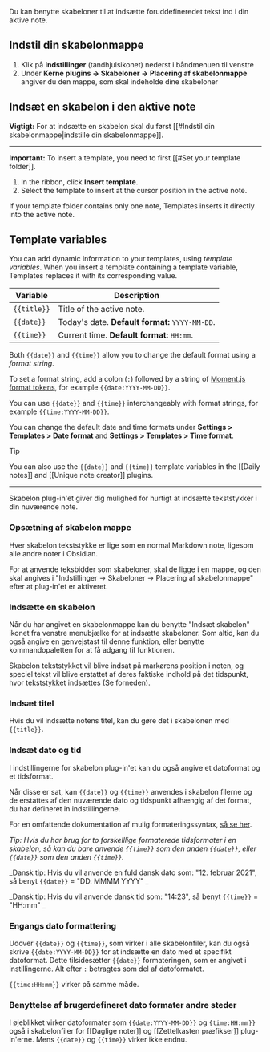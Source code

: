 Du kan benytte skabeloner til at indsætte foruddefineredet tekst ind i din aktive note.

## Indstil din skabelonmappe

1. Klik på **indstillinger** (tandhjulsikonet) nederst i båndmenuen til venstre
2. Under **Kerne plugins -> Skabeloner -> Placering af skabelonmappe** angiver du den mappe, som skal indeholde dine skabeloner

## Indsæt en skabelon i den aktive note

**Vigtigt:** For at indsætte en skabelon skal du først [[#Indstil din skabelonmappe|indstille din skabelonmappe]].




---

**Important:**  To insert a template, you need to first [[#Set your template folder]].

1. In the ribbon, click **Insert template**.
1. Select the template to insert at the cursor position in the active note.

If your template folder contains only one note, Templates inserts it directly into the active note.

## Template variables

You can add dynamic information to your templates, using _template variables_. When you insert a template containing a template variable, Templates replaces it with its corresponding value.

| Variable    | Description                                     |
|-------------|-------------------------------------------------|
| `{{title}}` | Title of the active note.                       |
| `{{date}}`  | Today's date. **Default format:** `YYYY-MM-DD`. |
| `{{time}}`  | Current time. **Default format:** `HH:mm`.      |

Both `{{date}}` and `{{time}}` allow you to change the default format using a _format string_.

To set a format string, add a colon (`:`) followed by a string of [Moment.js format tokens](https://momentjs.com/docs/#/displaying/format/), for example `{{date:YYYY-MM-DD}}`.

You can use `{{date}}` and `{{time}}` interchangeably with format strings, for example `{{time:YYYY-MM-DD}}`.

You can change the default date and time formats under **Settings > Templates > Date format** and **Settings > Templates > Time format**.

> [!tip]
> You can also use the `{{date}}` and `{{time}}` template variables in the [[Daily notes]] and [[Unique note creator]] plugins.


---
Skabelon plug-in'et giver dig mulighed for hurtigt at indsætte tekststykker i din nuværende note.

### Opsætning af skabelon mappe
Hver skabelon tekststykke er lige som en normal Markdown note, ligesom alle andre noter i Obsidian.

For at anvende teksbidder som skabeloner, skal de ligge i en mappe, og den skal angives i "Indstillinger -> Skabeloner -> Placering af skabelonmappe" efter at plug-in'et er aktiveret.

### Indsætte en skabelon

Når du har angivet en skabelonmappe kan du benytte "Indsæt skabelon" ikonet fra venstre menubjælke for at indsætte skabeloner. Som altid, kan du også angive en genvejstast til denne funktion, eller benytte kommandopaletten for at få adgang til funktionen.

Skabelon tekststykket vil blive indsat på markørens position i noten, og speciel tekst vil blive erstattet af deres faktiske indhold på det tidspunkt, hvor tekststykket indsættes (Se forneden).

### Indsæt titel
Hvis du vil indsætte notens titel, kan du gøre det i skabelonen med `{{title}}`.

### Indsæt dato og tid
I indstillingerne for skabelon plug-in'et kan du også angive et datoformat og et tidsformat.

Når disse er sat, kan `{{date}}` og `{{time}}` anvendes i skabelon filerne og de erstattes af den nuværende dato og tidspunkt afhængig af det format, du har defineret in indstillingerne.

For en omfattende dokumentation af mulig formateringssyntax, [så se her](https://momentjs.com/docs/#/displaying/format/).

_Tip: Hvis du har brug for to forskelllige formaterede tidsformater i en skabelon, så kan du bare anvende `{{time}}` som den anden `{{date}}`, eller `{{date}}` som den anden `{{time}}`._

_Dansk tip: Hvis du vil anvende en fuld dansk dato som: "12. februar 2021", så benyt `{{date}}` = "DD. MMMM YYYY" _

_Dansk tip: Hvis du vil anvende dansk tid som: "14:23", så benyt `{{time}}` = "HH:mm" _

### Engangs dato formattering

Udover `{{date}}` og `{{time}}`, som virker i alle skabelonfiler, kan du også skrive `{{date:YYYY-MM-DD}}` for at indsætte en dato med et specifikt datoformat. Dette tilsidesætter `{{date}}` formateringen, som er angivet i instillingerne. Alt efter `:` betragtes som del af datoformatet.

`{{time:HH:mm}}` virker på samme måde.

### Benyttelse af brugerdefineret dato formater andre steder

I øjeblikket virker datoformater som `{{date:YYYY-MM-DD}}` og `{time:HH:mm}}` også i skabelonfiler for [[Daglige noter]] og [[Zettelkasten præfikser]] plug-in'erne. Mens `{{date}}` og `{{time}}` virker ikke endnu.
